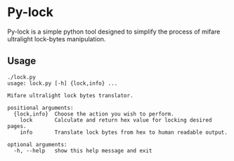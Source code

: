 # Py-lock
Py-lock is a simple python tool designed to simplify the process of mifare ultralight lock-bytes manipulation.

## Usage ##
```
./lock.py
usage: lock.py [-h] {lock,info} ...

Mifare ultralight lock bytes translator.

positional arguments:
  {lock,info}  Choose the action you wish to perform.
    lock       Calculate and return hex value for locking desired pages.
    info       Translate lock bytes from hex to human readable output.

optional arguments:
  -h, --help   show this help message and exit
```
